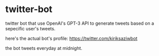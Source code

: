 # twitter-bot
twitter bot that use OpenAI's GPT-3 API to generate tweets based on a sepecific user's tweets.

here's the actual bot's profile: https://twitter.com/kiriksaziwbot

the bot tweets everyday at midnight.
